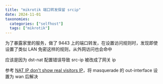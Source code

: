 ```yaml
---
title: "mikrotik 端口转发保留 srcip"
date: 2024-11-01
taxonomies:
  categories: ["selfhost"]
  tags: ["mikrotik"]
---
```


为了暴露家里的服务，做了 9443 上的端口转发，在设置访问规则时，发现即使设置了类似 LAN 免密这样的规则，从外网访问也会命中

应该是因为 dst-nat 配置错误导致 src-ip 被改成了网关 ip

参考 [NAT IP don't show real visitors IP](https://forum.mikrotik.com/viewtopic.php?t=158480)，将 masquerade 的 out-interface 设置为 wan 后解决
